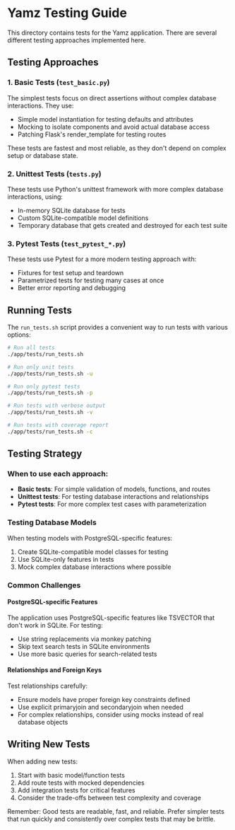 # Yamz Testing Guide

This directory contains tests for the Yamz application. There are several different testing approaches implemented here.

## Testing Approaches

### 1. Basic Tests (`test_basic.py`)

The simplest tests focus on direct assertions without complex database interactions. They use:

- Simple model instantiation for testing defaults and attributes
- Mocking to isolate components and avoid actual database access
- Patching Flask's render_template for testing routes

These tests are fastest and most reliable, as they don't depend on complex setup or database state.

### 2. Unittest Tests (`tests.py`)

These tests use Python's unittest framework with more complex database interactions, using:

- In-memory SQLite database for tests
- Custom SQLite-compatible model definitions 
- Temporary database that gets created and destroyed for each test suite

### 3. Pytest Tests (`test_pytest_*.py`)

These tests use Pytest for a more modern testing approach with:

- Fixtures for test setup and teardown
- Parametrized tests for testing many cases at once
- Better error reporting and debugging

## Running Tests

The `run_tests.sh` script provides a convenient way to run tests with various options:

```bash
# Run all tests
./app/tests/run_tests.sh

# Run only unit tests
./app/tests/run_tests.sh -u

# Run only pytest tests
./app/tests/run_tests.sh -p

# Run tests with verbose output
./app/tests/run_tests.sh -v

# Run tests with coverage report
./app/tests/run_tests.sh -c
```

## Testing Strategy

### When to use each approach:

- **Basic tests**: For simple validation of models, functions, and routes
- **Unittest tests**: For testing database interactions and relationships
- **Pytest tests**: For more complex test cases with parameterization

### Testing Database Models

When testing models with PostgreSQL-specific features:

1. Create SQLite-compatible model classes for testing
2. Use SQLite-only features in tests
3. Mock complex database interactions where possible

### Common Challenges

#### PostgreSQL-specific Features

The application uses PostgreSQL-specific features like TSVECTOR that don't work in SQLite. For testing:

- Use string replacements via monkey patching
- Skip text search tests in SQLite environments
- Use more basic queries for search-related tests

#### Relationships and Foreign Keys

Test relationships carefully:

- Ensure models have proper foreign key constraints defined
- Use explicit primaryjoin and secondaryjoin when needed
- For complex relationships, consider using mocks instead of real database objects

## Writing New Tests

When adding new tests:

1. Start with basic model/function tests
2. Add route tests with mocked dependencies
3. Add integration tests for critical features
4. Consider the trade-offs between test complexity and coverage

Remember: Good tests are readable, fast, and reliable. Prefer simpler tests that run quickly and consistently over complex tests that may be brittle.
